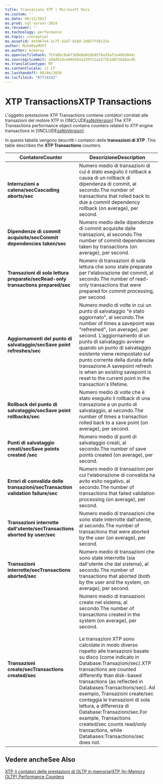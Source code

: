 ```yaml
---
title: Transazioni XTP | Microsoft Docs
ms.custom: ''
ms.date: 06/13/2017
ms.prod: sql-server-2014
ms.reviewer: ''
ms.technology: performance
ms.topic: conceptual
ms.assetid: 443d67e4-1c7f-41d7-b18d-2d657f58c22a
author: MikeRayMSFT
ms.author: mikeray
ms.openlocfilehash: 75fa8bc9a673d9e0e018b8578a35af2e46b5044c
ms.sourcegitcommit: ad4d92dce894592a259721a1571b1d8736abacdb
ms.translationtype: MT
ms.contentlocale: it-IT
ms.lasthandoff: 08/04/2020
ms.locfileid: "87714243"
---
```

# <a name="xtp-transactions"></a><span data-ttu-id="8bc5b-102">XTP Transactions</span><span class="sxs-lookup"><span data-stu-id="8bc5b-102">XTP Transactions</span></span>
  <span data-ttu-id="8bc5b-103">L'oggetto prestazione XTP Transactions contiene contatori correlati alle transazioni del motore XTP in [!INCLUDE[ssNoVersion](../../includes/ssnoversion-md.md)].</span><span class="sxs-lookup"><span data-stu-id="8bc5b-103">The XTP Transactions performance object contains counters related to XTP engine transactions in [!INCLUDE[ssNoVersion](../../includes/ssnoversion-md.md)].</span></span>  
  
 <span data-ttu-id="8bc5b-104">In questa tabella vengono descritti i contatori delle **transazioni di XTP** .</span><span class="sxs-lookup"><span data-stu-id="8bc5b-104">This table describes the **XTP Transactions** counters.</span></span>  
  
|<span data-ttu-id="8bc5b-105">Contatore</span><span class="sxs-lookup"><span data-stu-id="8bc5b-105">Counter</span></span>|<span data-ttu-id="8bc5b-106">Descrizione</span><span class="sxs-lookup"><span data-stu-id="8bc5b-106">Description</span></span>|  
|-------------|-----------------|  
|<span data-ttu-id="8bc5b-107">**Interruzioni a catena/sec**</span><span class="sxs-lookup"><span data-stu-id="8bc5b-107">**Cascading aborts/sec**</span></span>|<span data-ttu-id="8bc5b-108">Numero medio di transazioni di cui è stato eseguito il rollback a causa di un rollback di dipendenza di commit, al secondo.</span><span class="sxs-lookup"><span data-stu-id="8bc5b-108">The number of transactions that rolled back to due a commit dependency rollback (on average), per second.</span></span>|  
|<span data-ttu-id="8bc5b-109">**Dipendenze di commit acquisite/sec**</span><span class="sxs-lookup"><span data-stu-id="8bc5b-109">**Commit dependencies taken/sec**</span></span>|<span data-ttu-id="8bc5b-110">Numero medio delle dipendenze di commit acquisite dalle transazioni, al secondo.</span><span class="sxs-lookup"><span data-stu-id="8bc5b-110">The number of commit dependencies taken by transactions (on average), per second.</span></span>|  
|<span data-ttu-id="8bc5b-111">**Transazioni di sola lettura preparate/sec**</span><span class="sxs-lookup"><span data-stu-id="8bc5b-111">**Read-only transactions prepared/sec**</span></span>|<span data-ttu-id="8bc5b-112">Numero di transazioni di sola lettura che sono state preparate per l'elaborazione del commit, al secondo.</span><span class="sxs-lookup"><span data-stu-id="8bc5b-112">The number of read-only transactions that were prepared for commit processing, per second.</span></span>|  
|<span data-ttu-id="8bc5b-113">**Aggiornamenti del punto di salvataggio/sec**</span><span class="sxs-lookup"><span data-stu-id="8bc5b-113">**Save point refreshes/sec**</span></span>|<span data-ttu-id="8bc5b-114">Numero medio di volte in cui un punto di salvataggio "è stato aggiornato", al secondo.</span><span class="sxs-lookup"><span data-stu-id="8bc5b-114">The number of times a savepoint was "refreshed", (on average), per second.</span></span> <span data-ttu-id="8bc5b-115">L'aggiornamento di un punto di salvataggio avviene quando un punto di salvataggio esistente viene reimpostato sul punto corrente della durata della transazione.</span><span class="sxs-lookup"><span data-stu-id="8bc5b-115">A savepoint refresh is when an existing savepoint is reset to the current point in the transaction's lifetime.</span></span>|  
|<span data-ttu-id="8bc5b-116">**Rollback del punto di salvataggio/sec**</span><span class="sxs-lookup"><span data-stu-id="8bc5b-116">**Save point rollbacks/sec**</span></span>|<span data-ttu-id="8bc5b-117">Numero medio di volte che è stato eseguito il rollback di una transazione a un punto di salvataggio, al secondo.</span><span class="sxs-lookup"><span data-stu-id="8bc5b-117">The number of times a transaction rolled back to a save point (on average), per second.</span></span>|  
|<span data-ttu-id="8bc5b-118">**Punti di salvataggio creati/sec**</span><span class="sxs-lookup"><span data-stu-id="8bc5b-118">**Save points created /sec**</span></span>|<span data-ttu-id="8bc5b-119">Numero medio di punti di salvataggio creati, al secondo.</span><span class="sxs-lookup"><span data-stu-id="8bc5b-119">The number of save points created (on average), per second.</span></span>|  
|<span data-ttu-id="8bc5b-120">**Errori di convalida delle transazioni/sec**</span><span class="sxs-lookup"><span data-stu-id="8bc5b-120">**Transaction validation failure/sec**</span></span>|<span data-ttu-id="8bc5b-121">Numero medio di transazioni per cui l'elaborazione di convalida ha avito esito negativo, al secondo.</span><span class="sxs-lookup"><span data-stu-id="8bc5b-121">The number of transactions that failed validation processing (on average), per second.</span></span>|  
|<span data-ttu-id="8bc5b-122">**Transazioni interrotte dall'utente/sec**</span><span class="sxs-lookup"><span data-stu-id="8bc5b-122">**Transactions aborted by user/sec**</span></span>|<span data-ttu-id="8bc5b-123">Numero medio di transazioni che sono state interrotte dall'utente, al secondo.</span><span class="sxs-lookup"><span data-stu-id="8bc5b-123">The number of transactions that were aborted by the user (on average), per second.</span></span>|  
|<span data-ttu-id="8bc5b-124">**Transazioni interrotte/sec**</span><span class="sxs-lookup"><span data-stu-id="8bc5b-124">**Transactions aborted/sec**</span></span>|<span data-ttu-id="8bc5b-125">Numero medio di transazioni che sono state interrotte (sia dall'utente che dal sistema), al secondo.</span><span class="sxs-lookup"><span data-stu-id="8bc5b-125">The number of transactions that aborted (both by the user and the system, on average), per second.</span></span>|  
|<span data-ttu-id="8bc5b-126">**Transazioni create/sec**</span><span class="sxs-lookup"><span data-stu-id="8bc5b-126">**Transactions created/sec**</span></span>|<span data-ttu-id="8bc5b-127">Numero medio di transazioni create nel sistema, al secondo.</span><span class="sxs-lookup"><span data-stu-id="8bc5b-127">The number of transactions created in the system (on average), per second.</span></span><br /><br /> <span data-ttu-id="8bc5b-128">Le transazioni XTP sono calcolate in modo diverso rispetto alle transazioni basate su disco (come indicato in Database:Transazioni/sec).</span><span class="sxs-lookup"><span data-stu-id="8bc5b-128">XTP transactions are counted differently than disk-based transactions (as reflected in Databases:Transactions/sec).</span></span> <span data-ttu-id="8bc5b-129">Ad esempio, Transazioni create/sec conteggia le transazioni di sola lettura, a differenza di Database:Transazioni/sec.</span><span class="sxs-lookup"><span data-stu-id="8bc5b-129">For example, Transactions created/sec counts read/only transactions, while Databases:Transactions/sec does not.</span></span>|  
  
## <a name="see-also"></a><span data-ttu-id="8bc5b-130">Vedere anche</span><span class="sxs-lookup"><span data-stu-id="8bc5b-130">See Also</span></span>  
 [<span data-ttu-id="8bc5b-131">XTP &#40;i contatori delle prestazioni di OLTP in memoria&#41;</span><span class="sxs-lookup"><span data-stu-id="8bc5b-131">XTP &#40;In-Memory OLTP&#41; Performance Counters</span></span>](../../integration-services/performance/performance-counters.md)  
  
  

